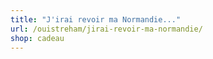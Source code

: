```yaml
---
title: "J'irai revoir ma Normandie..."
url: /ouistreham/jirai-revoir-ma-normandie/
shop: cadeau
---
```

